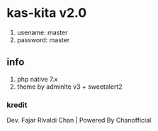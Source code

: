 # kas-kita v2.0
1. usename: master
2. password: master

## info
1. php native 7.x
2. theme by adminlte v3 + sweetalert2

### kredit
Dev. Fajar Rivaldi Chan | Powered By Chanofficial
